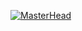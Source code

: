[![MasterHead](https://github.com/StellarisAstrionics/.github/assets/74248485/3e6f3e68-652e-4abd-9d3e-83cb2ba269ac)]()
<p align="center">
